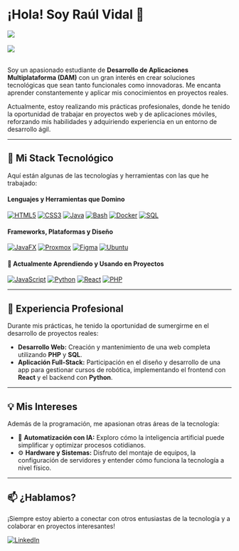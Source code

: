 # ¡Hola! Soy Raúl Vidal 👋

<a href="https://github.com/Raulvidalvalles">
  <img align="center" src="https://github-readme-stats.vercel.app/api?username=Raulvidalvalles&show_icons=true&theme=tokyonight&include_all_commits=true&count_private=true"/>
</a>

<br/>
<br/>

<a href="https://github.com/Raulvidalvalles">
  <img align="center" src="https://github-readme-stats.vercel.app/api/top-langs/?username=Raulvidalvalles&layout=compact&theme=tokyonight&include_all_commits=true&count_private=true"/>
</a>


<br/>
<br/>

Soy un apasionado estudiante de **Desarrollo de Aplicaciones Multiplataforma (DAM)** con un gran interés en crear soluciones tecnológicas que sean tanto funcionales como innovadoras. Me encanta aprender constantemente y aplicar mis conocimientos en proyectos reales.

Actualmente, estoy realizando mis prácticas profesionales, donde he tenido la oportunidad de trabajar en proyectos web y de aplicaciones móviles, reforzando mis habilidades y adquiriendo experiencia en un entorno de desarrollo ágil.

---

## 🚀 Mi Stack Tecnológico

Aquí están algunas de las tecnologías y herramientas con las que he trabajado:

#### Lenguajes y Herramientas que Domino
<p align="left">
  <a href="https://developer.mozilla.org/en-US/docs/Web/HTML" target="_blank" rel="noreferrer"><img src="https://img.shields.io/badge/HTML5-E34F26?style=for-the-badge&logo=html5&logoColor=white" alt="HTML5"></a>
  <a href="https://developer.mozilla.org/en-US/docs/Web/CSS" target="_blank" rel="noreferrer"><img src="https://img.shields.io/badge/CSS3-1572B6?style=for-the-badge&logo=css3&logoColor=white" alt="CSS3"></a>
  <a href="https://www.java.com" target="_blank" rel="noreferrer"><img src="https://img.shields.io/badge/Java-ED8B00?style=for-the-badge&logo=java&logoColor=white" alt="Java"></a>
  <a href="https://www.gnu.org/software/bash/" target="_blank" rel="noreferrer"><img src="https://img.shields.io/badge/Bash-4EAA25?style=for-the-badge&logo=gnubash&logoColor=white" alt="Bash"></a>
  <a href="https://www.docker.com/" target="_blank" rel="noreferrer"><img src="https://img.shields.io/badge/Docker-2496ED?style=for-the-badge&logo=docker&logoColor=white" alt="Docker"></a>
  <a href="https://www.mysql.com/" target="_blank" rel="noreferrer"><img src="https://img.shields.io/badge/SQL-4479A1?style=for-the-badge&logo=mysql&logoColor=white" alt="SQL"></a>
</p>

#### Frameworks, Plataformas y Diseño
<p align="left">
  <a href="https://openjfx.io/" target="_blank" rel="noreferrer"><img src="https://img.shields.io/badge/JavaFX-76a9f5?style=for-the-badge&logo=java&logoColor=white" alt="JavaFX"></a>
  <a href="https://www.proxmox.com/" target="_blank" rel="noreferrer"><img src="https://img.shields.io/badge/Proxmox-E57000?style=for-the-badge&logo=proxmox&logoColor=white" alt="Proxmox"></a>
  <a href="https://www.figma.com/" target="_blank" rel="noreferrer"><img src="https://img.shields.io/badge/Figma-F24E1E?style=for-the-badge&logo=figma&logoColor=white" alt="Figma"></a>
  <a href="https://ubuntu.com/" target="_blank" rel="noreferrer"><img src="https://img.shields.io/badge/Ubuntu-E95420?style=for-the-badge&logo=ubuntu&logoColor=white" alt="Ubuntu"></a>
</p>

#### 🌱 Actualmente Aprendiendo y Usando en Proyectos
<p align="left">
  <a href="https://developer.mozilla.org/en-US/docs/Web/JavaScript" target="_blank" rel="noreferrer"><img src="https://img.shields.io/badge/JavaScript-F7DF1E?style=for-the-badge&logo=javascript&logoColor=black" alt="JavaScript"></a>
  <a href="https://www.python.org" target="_blank" rel="noreferrer"><img src="https://img.shields.io/badge/Python-3776AB?style=for-the-badge&logo=python&logoColor=white" alt="Python"></a>
  <a href="https://reactjs.org/" target="_blank" rel="noreferrer"><img src="https://img.shields.io/badge/React-61DAFB?style=for-the-badge&logo=react&logoColor=black" alt="React"></a>
  <a href="https://www.php.net" target="_blank" rel="noreferrer"><img src="https://img.shields.io/badge/PHP-777BB4?style=for-the-badge&logo=php&logoColor=white" alt="PHP"></a>
</p>

---

## 💼 Experiencia Profesional

Durante mis prácticas, he tenido la oportunidad de sumergirme en el desarrollo de proyectos reales:

-   **Desarrollo Web:** Creación y mantenimiento de una web completa utilizando **PHP** y **SQL**.
-   **Aplicación Full-Stack:** Participación en el diseño y desarrollo de una app para gestionar cursos de robótica, implementando el frontend con **React** y el backend con **Python**.

---

## 💡 Mis Intereses

Además de la programación, me apasionan otras áreas de la tecnología:

-   🤖 **Automatización con IA:** Exploro cómo la inteligencia artificial puede simplificar y optimizar procesos cotidianos.
-   ⚙️ **Hardware y Sistemas:** Disfruto del montaje de equipos, la configuración de servidores y entender cómo funciona la tecnología a nivel físico.

---

## 📫 ¿Hablamos?

¡Siempre estoy abierto a conectar con otros entusiastas de la tecnología y a colaborar en proyectos interesantes!

<p align="left">
 <a href="https://linkedin.com/in/raúl-vidal-vallés-515a7636a" target="_blank">
    <img src="https://img.shields.io/badge/LinkedIn-0077B5?style=for-the-badge&logo=linkedin&logoColor=white" alt="LinkedIn">
  </a>

</p>


